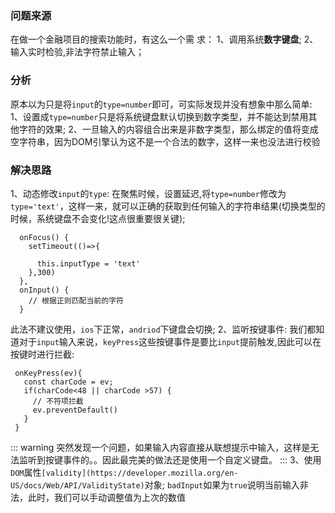 ### 问题来源
在做一个金融项目的搜索功能时，有这么一个需 求：
1、调用系统**数字键盘**;
2、输入实时检验,非法字符禁止输入；
### 分析
原本以为只是将`input`的`type=number`即可，可实际发现并没有想象中那么简单:
1、设置成`type=number`只是将系统键盘默认切换到数字类型，并不能达到禁用其他字符的效果;
2、一旦输入的内容组合出来是非数字类型，那么绑定的值将变成空字符串，因为DOM引擎认为这不是一个合法的数字，这样一来也没法进行校验

### 解决思路
1、动态修改`input`的`type`:
  在聚焦时候，设置延迟,将`type=number`修改为`type='text'`，这样一来，就可以正确的获取到任何输入的字符串结果(切换类型的时候，系统键盘不会变化!这点很重要很关键);
  ```js{4}
    onFocus() {
      setTimeout(()=>{

        this.inputType = 'text'
      },300)
    },
    onInput() {
      // 根据正则匹配当前的字符
    }
  ```
  此法不建议使用，`ios`下正常，`andriod`下键盘会切换;
2、监听按键事件:
   我们都知道对于`input`输入来说，`keyPress`这些按键事件是要比`input`提前触发,因此可以在按键时进行拦截:
   ```js{4}
    onKeyPress(ev){
      const charCode = ev;
      if(charCode<48 || charCode >57) {
        // 不符项拦截
        ev.preventDefault()
      }
    }
   ```
   ::: warning
   突然发现一个问题，如果输入内容直接从联想提示中输入，这样是无法监听到按键事件的。。因此最完美的做法还是使用一个自定义键盘。
   :::
   3、使用`DOM`属性`[validity](https://developer.mozilla.org/en-US/docs/Web/API/ValidityState)`对象;
   `badInput`如果为`true`说明当前输入非法，此时，我们可以手动调整值为上次的数值
   
